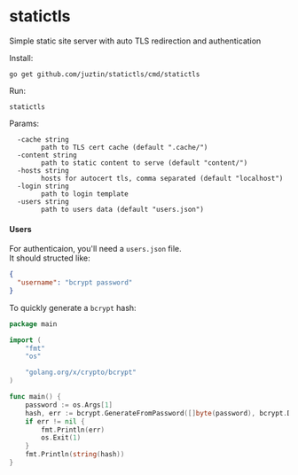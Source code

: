 # statictls

Simple static site server with auto TLS redirection and authentication


Install:

```
go get github.com/juztin/statictls/cmd/statictls
```

Run:

```
statictls
```

Params:

```
  -cache string
    	path to TLS cert cache (default ".cache/")
  -content string
    	path to static content to serve (default "content/")
  -hosts string
    	hosts for autocert tls, comma separated (default "localhost")
  -login string
    	path to login template
  -users string
    	path to users data (default "users.json")
```

#### Users

For authenticaion, you'll need a `users.json` file.  
It should structed like:

```json
{
  "username": "bcrypt password"
}
```

To quickly generate a `bcrypt` hash:

```go
package main

import (
	"fmt"
	"os"

	"golang.org/x/crypto/bcrypt"
)

func main() {
	password := os.Args[1]
	hash, err := bcrypt.GenerateFromPassword([]byte(password), bcrypt.DefaultCost)
	if err != nil {
		fmt.Println(err)
		os.Exit(1)
	}
	fmt.Println(string(hash))
}
```
